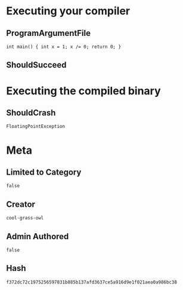 # Executing your compiler

## ProgramArgumentFile

```
int main() { int x = 1; x /= 0; return 0; }
```

## ShouldSucceed

# Executing the compiled binary

## ShouldCrash

```
FloatingPointException
```

# Meta

## Limited to Category

```
false
```

## Creator

```
cool-grass-owl
```

## Admin Authored

```
false
```

## Hash

```
f372dc72c1975256597831b885b137afd3637ce5a916d9e1f021aea0a986bc38
```
